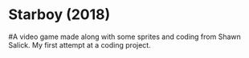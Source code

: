 # Starboy (2018)
#A video game made along with some sprites and coding from Shawn Salick. My first attempt at a coding project.
